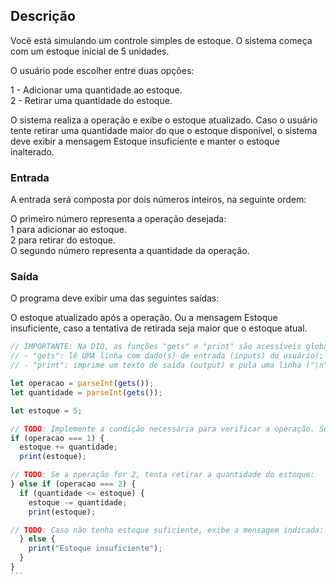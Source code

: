 ## Descrição
Você está simulando um controle simples de estoque. O sistema começa com um estoque inicial de 5 unidades.

O usuário pode escolher entre duas opções:

1 - Adicionar uma quantidade ao estoque. <br>
2 - Retirar uma quantidade do estoque.  <br>

O sistema realiza a operação e exibe o estoque atualizado. Caso o usuário tente retirar uma quantidade maior do que o estoque disponível, o sistema deve exibir a mensagem Estoque insuficiente e manter o estoque inalterado.

### Entrada
A entrada será composta por dois números inteiros, na seguinte ordem:

O primeiro número representa a operação desejada:  <br>
1 para adicionar ao estoque.  <br>
2 para retirar do estoque. <br>
O segundo número representa a quantidade da operação.

### Saída
O programa deve exibir uma das seguintes saídas:

O estoque atualizado após a operação.
Ou a mensagem Estoque insuficiente, caso a tentativa de retirada seja maior que o estoque atual.

````js
// IMPORTANTE: Na DIO, as funções "gets" e "print" são acessíveis globalmente, onde:
// - "gets": lê UMA linha com dado(s) de entrada (inputs) do usuário);
// - "print": imprime um texto de saída (output) e pula uma linha ("\n") automaticamente.

let operacao = parseInt(gets());
let quantidade = parseInt(gets());

let estoque = 5;

// TODO: Implemente a condição necessária para verificar a operação. Se for 1, adiciona a quantidade ao estoque:
if (operacao === 1) {
  estoque += quantidade;
  print(estoque);

// TODO: Se a operação for 2, tenta retirar a quantidade do estoque:
} else if (operacao === 2) {
  if (quantidade <= estoque) {
    estoque -= quantidade;
    print(estoque);

// TODO: Caso não tenha estoque suficiente, exibe a mensagem indicada:
  } else {
    print("Estoque insuficiente");
  }
}
```

